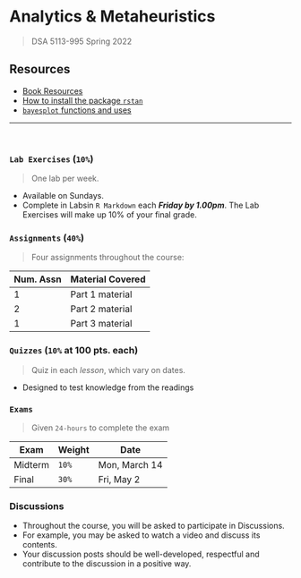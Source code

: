 # Analytics & Metaheuristics
> DSA 5113-995
> Spring 2022

## Resources
* [Book Resources](https://sites.google.com/site/doingbayesiandataanalysis/home)
* [How to install the package `rstan`](https://github.com/stan-dev/rstan/wiki/RStan-Getting-Started)
* [`bayesplot` functions and uses](https://mc-stan.org/bayesplot/)


---
<br>

### `Lab Exercises` (`10%`)
> One lab per week. 
* Available on Sundays. 
* Complete in Labsin `R Markdown` each ***Friday by 1.00pm***. The Lab Exercises will make up 10% of your final grade.

### `Assignments` (`40%`)
> Four assignments throughout the course:

Num. Assn | Material Covered
----------|-----------------
1         | Part 1 material
2         | Part 2 material
1         | Part 3 material

### `Quizzes` (`10%` at 100 pts. each)
> Quiz in each *lesson*, which vary on dates.  
* Designed to test knowledge from the readings

### `Exams`
> Given `24-hours` to complete the exam

Exam    | Weight    | Date
--------|-----------|-------
Midterm | `10%` | Mon, March 14 
Final   | `30%` | Fri, May 2

### Discussions 
* Throughout the course, you will be asked to participate in Discussions.
* For example, you may be asked to watch a video and discuss its contents. 
* Your discussion posts should be well-developed, respectful and contribute to the discussion in a positive way.
